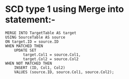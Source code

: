 # SCD type 1 using Merge into statement:-

```
MERGE INTO TargetTable AS target
USING SourceTable AS source
ON target.ID = source.ID
WHEN MATCHED THEN
    UPDATE SET 
        target.Col1 = source.Col1,
        target.Col2 = source.Col2
WHEN NOT MATCHED THEN
    INSERT (ID, Col1, Col2)
    VALUES (source.ID, source.Col1, source.Col2);
```
